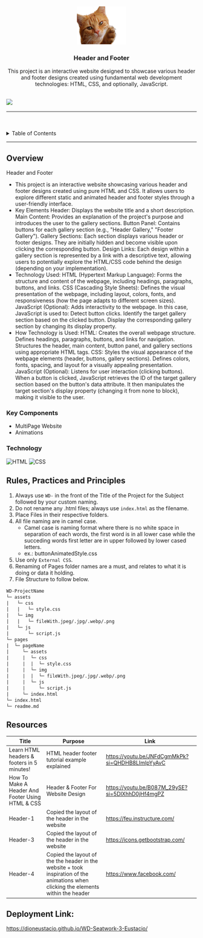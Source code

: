 <a name="readme-top">

<br/>

<br />
<div align="center">
  <a href="https://github.com//">
  <!-- TODO: If you want to add logo or banner you can add it here -->
    <img src="./assets/img/cat-1274094_1280.png" alt="Cat" width="130" height="100">
  </a>
<!-- TODO: Change Title to the name of the title of your Project -->
  <h3 align="center">Header and Footer</h3>
</div>
<!-- TODO: Make a short description -->
<div align="center">
  This project is an interactive website designed to showcase various header and footer designs created using fundamental web development technologies: HTML, CSS, and optionally, JavaScript.
</div>

<br />

<!-- TODO: Change the zyx-0314 into your github username  -->
<!-- TODO: Change the WD-Template-Project into the same name of your folder -->
![](https://visit-counter.vercel.app/counter.png?page=DionEustacio/WD-SEATWORK-3-EUSTACIO)

---

<br />
<br />

<!-- TODO: If you want to add more layers for your readme -->
<details>
  <summary>Table of Contents</summary>
  <ol>
    <li>
      <a href="#overview">Overview</a>
      <ol>
        <li>
          <a href="#key-components">Key Components</a>
        </li>
        <li>
          <a href="#technology">Technology</a>
        </li>
      </ol>
    </li>
    <li>
      <a href="#rule,-practices-and-principles">Rules, Practices and Principles</a>
    </li>
    <li>
      <a href="#resources">Resources</a>
    </li>
  </ol>
</details>

---

## Overview

<!-- TODO: To be changed -->
<!-- The following are just sample -->
Header and Footer
- This project is an interactive website showcasing various header and footer designs created using pure HTML and CSS. It allows users to explore different static and animated header and footer styles through a user-friendly interface.
- Key Elements
Header: Displays the website title and a short description.
Main Content: Provides an explanation of the project's purpose and introduces the user to the gallery sections.
Button Panel: Contains buttons for each gallery section (e.g., "Header Gallery," "Footer Gallery").
Gallery Sections: Each section displays various header or footer designs. They are initially hidden and become visible upon clicking the corresponding button.
Design Links: Each design within a gallery section is represented by a link with a descriptive text, allowing users to potentially explore the HTML/CSS code behind the design (depending on your implementation).
- Technology Used:
HTML (Hypertext Markup Language): Forms the structure and content of the webpage, including headings, paragraphs, buttons, and links.
CSS (Cascading Style Sheets): Defines the visual presentation of the webpage, including layout, colors, fonts, and responsiveness (how the page adapts to different screen sizes).
JavaScript (Optional): Adds interactivity to the webpage. In this case, JavaScript is used to:
Detect button clicks.
Identify the target gallery section based on the clicked button.
Display the corresponding gallery section by changing its display property.
- How Technology is Used:
HTML:
Creates the overall webpage structure.
Defines headings, paragraphs, buttons, and links for navigation.
Structures the header, main content, button panel, and gallery sections using appropriate HTML tags.
CSS:
Styles the visual appearance of the webpage elements (header, buttons, gallery sections).
Defines colors, fonts, spacing, and layout for a visually appealing presentation.
JavaScript (Optional):
Listens for user interaction (clicking buttons).
When a button is clicked, JavaScript retrieves the ID of the target gallery section based on the button's data attribute.
It then manipulates the target section's display property (changing it from none to block), making it visible to the user.

### Key Components
<!-- TODO: List of Key Components -->
<!-- The following are just sample -->
- MultiPage Website
- Animations

### Technology
<!-- TODO: List of Technology Used -->
![HTML](https://img.shields.io/badge/HTML-E34F26?style=for-the-badge&logo=html5&logoColor=white)
![CSS](https://img.shields.io/badge/CSS-1572B6?style=for-the-badge&logo=css3&logoColor=white)

## Rules, Practices and Principles
1. Always use `WD-` in the front of the Title of the Project for the Subject followed by your custom naming.
2. Do not rename any .html files; always use `index.html` as the filename.
3. Place Files in their respective folders.
4. All file naming are in camel case.
   - Camel case is naming format where there is no white space in separation of each words, the first word is in all lower case while the succeding words first letter are in upper followed by lower cased letters.
   - ex.: buttonAnimatedStyle.css
5. Use only `External CSS`.
6. Renaming of Pages folder names are a must, and relates to what it is doing or data it holding.
7. File Structure to follow below.

```
WD-ProjectName
└─ assets
|   └─ css
|   |   └─ style.css
|   └─ img
|   |   └─ fileWith.jpeg/.jpg/.webp/.png
|   └─ js
|       └─ script.js
└─ pages
|  └─ pageName
|     └─ assets
|     |  └─ css
|     |  |  └─ style.css
|     |  └─ img
|     |  |  └─ fileWith.jpeg/.jpg/.webp/.png
|     |  └─ js
|     |     └─ script.js
|     └─ index.html
└─ index.html
└─ readme.md
```

## Resources

| Title | Purpose | Link |
|-|-|-|
| Learn HTML headers & footers in 5 minutes! | HTML header footer tutorial example explained | https://youtu.be/JNFdCgmMkPk?si=QHDHB8LImlpYyAvC
| How To Make A Header And Footer Using HTML & CSS | Header & Footer For Website Design | https://youtu.be/B087M_29ySE?si=5DlXhhD0jHf4mgPZ
|Header-1|Copied the layout of the header in the website|https://feu.instructure.com/|
|Header-3|Copied the layout of the header in the website|https://icons.getbootstrap.com/|
|Header-4|Copied the layout of the the header in the website + took inspiration of the animations when clicking the elements within the header|https://www.facebook.com/|

## Deployment Link:
https://dioneustacio.github.io/WD-Seatwork-3-Eustacio/
